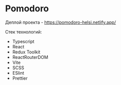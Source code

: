 # Pomodoro

Деплой проекта - https://pomodoro-helsi.netlify.app/

Стек технологий:

 - Typescript
 - React
 - Redux Toolkit
 - ReactRouterDOM
 - Vite
 - SCSS
 - ESlint
 - Prettier
